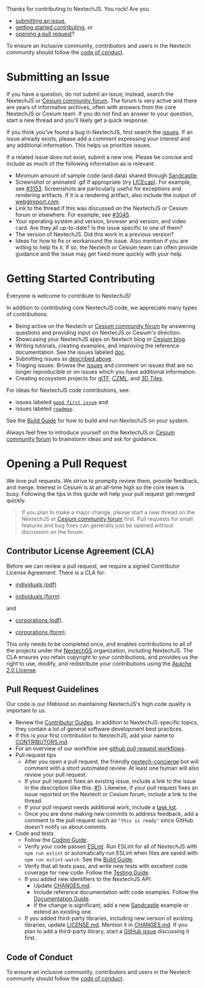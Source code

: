 Thanks for contributing to NextechJS. You rock! Are you

- [submitting an issue](#submitting-an-issue),
- [getting started contributing](#getting-started-contributing), or
- [opening a pull request](#opening-a-pull-request)?

To ensure an inclusive community, contributors and users in the Nextech community should follow the [code of conduct](./CODE_OF_CONDUCT.md).

# Submitting an Issue

If you have a question, do not submit an issue; instead, search the NextechJS or [Cesium community forum](https://community.cesium.com/). The forum is very active and there are years of informative archives, often with answers from the core NextechJS or Cesium team. If you do not find an answer to your question, start a new thread and you'll likely get a quick response.

If you think you've found a bug in NextechJS, first search the [issues](https://github.com/NextechGS/NextechJS/issues). If an issue already exists, please add a comment expressing your interest and any additional information. This helps us prioritize issues.

If a related issue does not exist, submit a new one. Please be concise and include as much of the following information as is relevant:

- Minimum amount of sample code (and data) shared through [Sandcastle](https://sandcastle.cesium.com).
- Screenshot or animated .gif if appropriate (try [LICEcap](http://www.cockos.com/licecap/)). For example, see [#3153](https://github.com/NextechGS/NextechJS/issues/3153). Screenshots are particularly useful for exceptions and rendering artifacts. If it is a rendering artifact, also include the output of [webglreport.com](http://webglreport.com/).
- Link to the thread if this was discussed on the NextechJS or Cesium forum or elsewhere. For example, see [#3045](https://github.com/NextechGS/NextechJS/issues/3045).
- Your operating system and version, browser and version, and video card. Are they all up-to-date? Is the issue specific to one of them?
- The version of NextechJS. Did this work in a previous version?
- Ideas for how to fix or workaround the issue. Also mention if you are willing to help fix it. If so, the Nextech or Cesium team can often provide guidance and the issue may get fixed more quickly with your help.

# Getting Started Contributing

Everyone is welcome to contribute to NextechJS!

In addition to contributing core NextechJS code, we appreciate many types of contributions:

- Being active on the Nextech or [Cesium community forum](https://community.cesium.com/) by answering questions and providing input on NextecJS or Cesium's direction.
- Showcasing your NextechJS apps on Nextech blog or [Cesium blog](https://cesium.com/blog/categories/userstories/). 
- Writing tutorials, creating examples, and improving the reference documentation. See the issues labeled [doc](https://github.com/NextechGS/NextechJS/labels/doc).
- Submitting issues as [described above](#submitting-an-issue).
- Triaging issues. Browse the [issues](https://github.com/NextechGS/NextechJS/issues) and comment on issues that are no longer reproducible or on issues which you have additional information.
- Creating ecosystem projects for [glTF](https://github.com/KhronosGroup/glTF/issues/456), [CZML](https://github.com/NextechGS/NextechJS/wiki/CZML-Guide), and [3D Tiles](https://github.com/NextechGS/3d-tiles).

For ideas for NextechJS code contributions, see:

- issues labeled [`good first issue`](https://github.com/NextechGS/NextechJS/labels/good%20first%20issue) and
- issues labeled [`roadmap`](https://github.com/NextechGS/NextechJS/labels/roadmap).

See the [Build Guide](Documentation/Contributors/BuildGuide/README.md) for how to build and run NextechJS on your system.

Always feel free to introduce yourself on the NextechJS or [Cesium community forum](https://community.cesium.com/) to brainstorm ideas and ask for guidance.

# Opening a Pull Request

We love pull requests. We strive to promptly review them, provide feedback, and merge. Interest in Cesium is at an all-time high so the core team is busy. Following the tips in this guide will help your pull request get merged quickly.

> If you plan to make a major change, please start a new thread on the NextechJS or [Cesium community forum](https://community.cesium.com/) first. Pull requests for small features and bug fixes can generally just be opened without discussion on the forum.

## Contributor License Agreement (CLA)

Before we can review a pull request, we require a signed Contributor License Agreement. There is a CLA for:

* [individuals (pdf)](https://github.com/NextechGS/NextechJS/blob/master/Documentation/Contributors/CLAs/individual-contributor-license-agreement-v1.0.pdf) 
- [individuals (form)](https://docs.google.com/forms/d/e/1FAIpQLScU-yvQdcdjCFHkNXwdNeEXx5Qhu45QXuWX_uF5qiLGFSEwlA/viewform) 

and
* [corporations (pdf)](https://github.com/NextechGS/NextechJS/blob/master/Documentation/Contributors/CLAs/corporate-contributor-license-agreement-v1.0.pdf).
- [corporations (form)](https://docs.google.com/forms/d/e/1FAIpQLSeYEaWlBl1tQEiegfHMuqnH9VxyfgXGyIw13C2sN7Fj3J3GVA/viewform).

This only needs to be completed once, and enables contributions to all of the projects under the [NextechGS](https://github.com/NextechGS) organization, including NextechJS. The CLA ensures you retain copyright to your contributions, and provides us the right to use, modify, and redistribute your contributions using the [Apache 2.0 License](LICENSE.md).


## Pull Request Guidelines

Our code is our lifeblood so maintaining NextechJS's high code quality is important to us.

- Review the [Contributor Guides](Documentation/Contributors/README.md). In addition to NextechJS-specific topics, they contain a lot of general software development best practices.
- If this is your first contribution to NextechJS, add your name to [CONTRIBUTORS.md](https://github.com/NextechGS/NextechJS/blob/master/CONTRIBUTORS.md).
- For an overview of our workflow see [github pull request workflows](https://cesium.com/blog/2013/10/08/github-pull-request-workflows/).
- Pull request tips
  - After you open a pull request, the friendly [nextech-concierge](https://github.com/NextechGS/nextech-concierge) bot will comment with a short automated review. At least one human will also review your pull request.
  - If your pull request fixes an existing issue, include a link to the issue in the description (like this: [#1](https://github.com/NextechGS/NextechJS/issues/1)). Likewise, if your pull request fixes an issue reported on the Nextech or Cesium forum, include a link to the thread.
  - If your pull request needs additional work, include a [task list](https://github.com/blog/1375%0A-task-lists-in-gfm-issues-pulls-comments).
  - Once you are done making new commits to address feedback, add a comment to the pull request such as `"this is ready"` since GitHub doesn't notify us about commits.
- Code and tests
  - Follow the [Coding Guide](Documentation/Contributors/CodingGuide/README.md).
  - Verify your code passes [ESLint](http://www.eslint.org/). Run ESLint for all of NextechJS with `npm run eslint` or automatically run ESLint when files are saved with `npm run eslint-watch`. See the [Build Guide](Documentation/Contributors/BuildGuide/README.md).
  - Verify that all tests pass, and write new tests with excellent code coverage for new code. Follow the [Testing Guide](Documentation/Contributors/TestingGuide/README.md).
  - If you added new identifiers to the NextechJS API:
    - Update [CHANGES.md](CHANGES.md).
    - Include reference documentation with code examples. Follow the [Documentation Guide](Documentation/Contributors/DocumentationGuide/README.md).
    - If the change is significant, add a new [Sandcastle](https://sandcastle.cesium.com) example or extend an existing one.
  - If you added third-party libraries, including new version of existing libraries, update [LICENSE.md](LICENSE.md). Mention it in [CHANGES.md](CHANGES.md). If you plan to add a third-party library, start a [GitHub issue](https://github.com/NextechGS/NextechJS/issues/new) discussing it first.

## Code of Conduct

To ensure an inclusive community, contributors and users in the Nextech community should follow the [code of conduct](./CODE_OF_CONDUCT.md).
